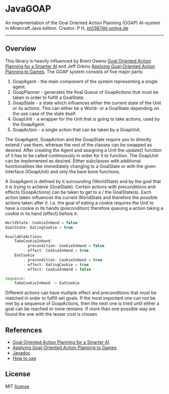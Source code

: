 # JavaGOAP
An implementation of the Goal Oriented Action Planning (GOAP) AI-system in Minecraft Java edition. 
Creator: P H, ph1387@t-online.de 

---

## Overview
This library is heavily influenced by Brent Owens [Goal Oriented Action Planning for a Smarter AI](https://gamedevelopment.tutsplus.com/tutorials/goal-oriented-action-planning-for-a-smarter-ai--cms-20793) and Jeff Orkins [Applying Goal-Oriented Action Planning to Games](http://alumni.media.mit.edu/~jorkin/GOAP_draft_AIWisdom2_2003.pdf).
The GOAP system consists of five major parts:

 1. GoapAgent - the main component of the system representing a single agent.
 2. GoapPlanner - generates the final Queue of GoapActions that must be taken in order to fulfill a GoalState.
 3. GoapState - a state which influences either the current state of the Unit or its actions. This can either be a World- or a GoalState depending on the use case of the state itself.
 4. GoapUnit - a wrapper for the Unit that is going to take actions, used by the GoapAgent.
 5. GoapAction - a single action that can be taken by a GoapUnit.
 
The GoapAgent, GoapAction and the GoapState require you to directly extend / use them, whereas the rest of the classes can be swapped as desired. After creating the Agent and assigning a Unit the update() function of it has to be called continuously in order for it to function. The GoapUnit can be implemented as desired. Either subclasses with additional functionalities like immediately changing to a GoalState or with the given Interface (IGoapUnit) and only the bare bone functions.

A GoapAgent is defined by it surrounding (WorldState) and by the goal that it is trying to achieve (GoalState). Certain actions with preconditions and effects (GoapActions) can be taken to get to a / the GoalState(s). Each action taken influences the current WorldState and therefore the possible actions taken after it. I.e. the goal of eating a cookie requires the Unit to have a cookie in its hands (precondition) therefore queuing a action taking a cookie in its hand (effect) before it:

```java
WorldState: CookieInHand = false
GoalState: EatingCookie = true

AvailableActions:
	TakeCookieInHand 
		- precondition: CookieInHand = false
		- effect: CookieInHand = true
	EatCookie
		- precondition: CookieInHand = true
		- effect: EatingCookie = true
		- effect: CookieInHand = false

Sequence:
	TakeCookieInHand -> EatCookie
```
Different actions can have multiple effect and preconditions that must be matched in order to fulfill set goals. If the most important one can not be met by a sequence of GoapActions, then the next one is tried until either a goal can be reached or none remains. If more than one possible way are found the one with the lesser cost is chosen.

## References
 - [Goal Oriented Action Planning for a Smarter AI](https://gamedevelopment.tutsplus.com/tutorials/goal-oriented-action-planning-for-a-smarter-ai--cms-20793)
 - [Applying Goal-Oriented Action Planning to Games](http://alumni.media.mit.edu/~jorkin/GOAP_draft_AIWisdom2_2003.pdf)
 - [Javadoc](https://ph1387.github.io/JavaGOAP/index.html)
 - [How to use](https://github.com/ph1387/JavaGOAP/wiki)

## License
MIT [license](https://github.com/ph1387/JavaGOAP/blob/master/LICENSE.txt)
